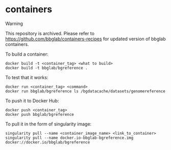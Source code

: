 # containers

> [!WARNING]
> This repository is archived. Please refer to https://github.com/bbglab/containers-recipes for updated version of bbglab containers.

To build a container:
```
docker build -t <container_tag> <what to build>
docker build -t bbglab/bgreference .
```

To test that it works:
```
docker run <container_tag> <command>
docker run bbglab/bgreference ls /bgdatacache/datasets/genomereference
```

To push it to Docker Hub:
```
docker push <container_tag>
docker push bbglab/bgreference
```


To pull it in the form of singularity image:
```
singularity pull --name <container_image_name> <link_to_container>
singularity pull --name docker.io-bbglab-bgreference.img docker://docker.io/bbglab/bgreference
```


